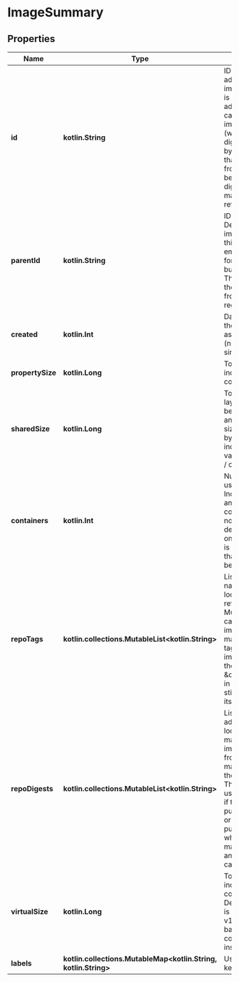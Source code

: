 
# ImageSummary

## Properties
| Name | Type | Description | Notes |
| ------------ | ------------- | ------------- | ------------- |
| **id** | **kotlin.String** | ID is the content-addressable ID of an image.  This identifier is a content-addressable digest calculated from the image&#39;s configuration (which includes the digests of layers used by the image).  Note that this digest differs from the &#x60;RepoDigests&#x60; below, which holds digests of image manifests that reference the image.  |  |
| **parentId** | **kotlin.String** | ID of the parent image.  Depending on how the image was created, this field may be empty and is only set for images that were built/created locally. This field is empty if the image was pulled from an image registry.  |  |
| **created** | **kotlin.Int** | Date and time at which the image was created as a Unix timestamp (number of seconds sinds EPOCH).  |  |
| **propertySize** | **kotlin.Long** | Total size of the image including all layers it is composed of.  |  |
| **sharedSize** | **kotlin.Long** | Total size of image layers that are shared between this image and other images.  This size is not calculated by default. &#x60;-1&#x60; indicates that the value has not been set / calculated.  |  |
| **containers** | **kotlin.Int** | Number of containers using this image. Includes both stopped and running containers.  This size is not calculated by default, and depends on which API endpoint is used. &#x60;-1&#x60; indicates that the value has not been set / calculated.  |  |
| **repoTags** | **kotlin.collections.MutableList&lt;kotlin.String&gt;** | List of image names/tags in the local image cache that reference this image.  Multiple image tags can refer to the same image, and this list may be empty if no tags reference the image, in which case the image is \&quot;untagged\&quot;, in which case it can still be referenced by its ID.  |  [optional] |
| **repoDigests** | **kotlin.collections.MutableList&lt;kotlin.String&gt;** | List of content-addressable digests of locally available image manifests that the image is referenced from. Multiple manifests can refer to the same image.  These digests are usually only available if the image was either pulled from a registry, or if the image was pushed to a registry, which is when the manifest is generated and its digest calculated.  |  [optional] |
| **virtualSize** | **kotlin.Long** | Total size of the image including all layers it is composed of.  Deprecated: this field is omitted in API v1.44, but kept for backward compatibility. Use Size instead. |  [optional] |
| **labels** | **kotlin.collections.MutableMap&lt;kotlin.String, kotlin.String&gt;** | User-defined key/value metadata. |  [optional] |




